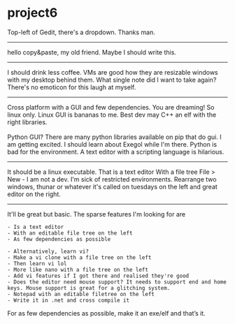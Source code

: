 # project6

Top-left of Gedit, there's a dropdown. Thanks man.

-------------------------------------------

hello copy&paste, my old friend. Maybe I should write this.

--------------------------------------------

I should drink less coffee. VMs are good how they are resizable windows with my desktop behind them. What single note did I want to take again? There's no emoticon for this laugh at myself.

--------------------------------------------

Cross platform with a GUI and few dependencies. You are dreaming! So linux only. Linux GUI is bananas to me. Best dev may C++ an elf with the right libraries.<br><br>
Python GUI? There are many python libraries available on pip that do gui. I am getting excited. I should learn about Exegol while I'm there. Python is bad for the environment. A text editor with a scripting language is hilarious. 

--------------------------------------------
It should be a linux executable.
That is a text editor
With a file tree
File > New - I am not a dev.
I'm sick of restricted environments.
Rearrange two windows, thunar or whatever it's called on tuesdays on the left and great editor on the right.

---------------------------------------------
It'll be great but basic. The sparse features I'm looking for are

	- Is a text editor
	- With an editable file tree on the left
	- As few dependencies as possible

	- Alternatively, learn vi? 
	- Make a vi clone with a file tree on the left
	- Then learn vi lol
	- More like nano with a file tree on the left
	- Add vi features if I got there and realised they're good
	- Does the editor need mouse support? It needs to support end and home keys. Mouse support is great for a glitching system.
	- Notepad with an editable filetree on the left
	- Write it in .net and cross compile it
For as few dependencies as possible, make it an exe/elf and that’s it.
